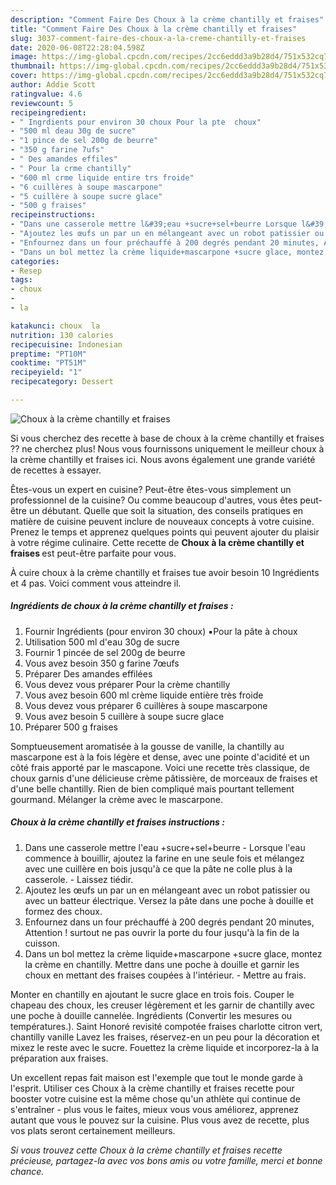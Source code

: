 ```yaml
---
description: "Comment Faire Des Choux à la crème chantilly et fraises"
title: "Comment Faire Des Choux à la crème chantilly et fraises"
slug: 3037-comment-faire-des-choux-a-la-creme-chantilly-et-fraises
date: 2020-06-08T22:28:04.598Z
image: https://img-global.cpcdn.com/recipes/2cc6eddd3a9b28d4/751x532cq70/choux-a-la-creme-chantilly-et-fraises-photo-principale-de-la-recette.jpg
thumbnail: https://img-global.cpcdn.com/recipes/2cc6eddd3a9b28d4/751x532cq70/choux-a-la-creme-chantilly-et-fraises-photo-principale-de-la-recette.jpg
cover: https://img-global.cpcdn.com/recipes/2cc6eddd3a9b28d4/751x532cq70/choux-a-la-creme-chantilly-et-fraises-photo-principale-de-la-recette.jpg
author: Addie Scott
ratingvalue: 4.6
reviewcount: 5
recipeingredient:
- " Ingrdients pour environ 30 choux Pour la pte  choux"
- "500 ml deau 30g de sucre"
- "1 pince de sel 200g de beurre"
- "350 g farine 7ufs"
- " Des amandes effiles"
- " Pour la crme chantilly"
- "600 ml crme liquide entire trs froide"
- "6 cuillères à soupe mascarpone"
- "5 cuillère à soupe sucre glace"
- "500 g fraises"
recipeinstructions:
- "Dans une casserole mettre l&#39;eau +sucre+sel+beurre Lorsque l&#39;eau commence à bouillir, ajoutez la farine en une seule fois et mélangez avec une cuillère en bois jusqu&#39;à ce que la pâte ne colle plus à la casserole. Laissez tiédir."
- "Ajoutez les œufs un par un en mélangeant avec un robot patissier ou avec un batteur électrique. Versez la pâte dans une poche à douille et formez des choux."
- "Enfournez dans un four préchauffé à 200 degrés pendant 20 minutes, Attention ! surtout ne pas ouvrir la porte du four jusqu&#39;à la fin de la cuisson."
- "Dans un bol mettez la crème liquide+mascarpone +sucre glace, montez la crème en chantilly. Mettre dans une poche à douille et garnir les choux en mettant des fraises coupées à l&#39;intérieur. Mettre au frais."
categories:
- Resep
tags:
- choux
- 
- la

katakunci: choux  la 
nutrition: 130 calories
recipecuisine: Indonesian
preptime: "PT10M"
cooktime: "PT51M"
recipeyield: "1"
recipecategory: Dessert

---
```



![Choux à la crème chantilly et fraises](https://img-global.cpcdn.com/recipes/2cc6eddd3a9b28d4/751x532cq70/choux-a-la-creme-chantilly-et-fraises-photo-principale-de-la-recette.jpg)

Si vous cherchez des recette à base de choux à la crème chantilly et fraises ?? ne cherchez plus! Nous vous fournissons uniquement le meilleur choux à la crème chantilly et fraises ici. Nous avons également une grande variété de recettes à essayer.

Êtes-vous un expert en cuisine? Peut-être êtes-vous simplement un professionnel de la cuisine? Ou comme beaucoup d'autres, vous êtes peut-être un débutant. Quelle que soit la situation, des conseils pratiques en matière de cuisine peuvent inclure de nouveaux concepts à votre cuisine. Prenez le temps et apprenez quelques points qui peuvent ajouter du plaisir à votre régime culinaire. Cette recette de <strong> Choux à la crème chantilly et fraises </strong> est peut-être parfaite pour vous.

<!--inarticleads1-->

À cuire choux à la crème chantilly et fraises tue avoir besoin 10 Ingrédients et 4 pas. Voici comment vous atteindre il.

##### Ingrédients de choux à la crème chantilly et fraises :

1. Fournir  Ingrédients (pour environ 30 choux) ▪️Pour la pâte à choux
1. Utilisation 500 ml d&#39;eau 30g de sucre
1. Fournir 1 pincée de sel 200g de beurre
1. Vous avez besoin 350 g farine 7œufs
1. Préparer  Des amandes effilées
1. Vous devez vous préparer  Pour la crème chantilly
1. Vous avez besoin 600 ml crème liquide entière très froide
1. Vous devez vous préparer 6 cuillères à soupe mascarpone
1. Vous avez besoin 5 cuillère à soupe sucre glace
1. Préparer 500 g fraises


Somptueusement aromatisée à la gousse de vanille, la chantilly au mascarpone est à la fois légère et dense, avec une pointe d&#39;acidité et un côté frais apporté par le mascapone. Voici une recette très classique, de choux garnis d&#39;une délicieuse crème pâtissière, de morceaux de fraises et d&#39;une belle chantilly. Rien de bien compliqué mais pourtant tellement gourmand. Mélanger la crème avec le mascarpone. 

<!--inarticleads2-->

##### Choux à la crème chantilly et fraises instructions :

1. Dans une casserole mettre l&#39;eau +sucre+sel+beurre - Lorsque l&#39;eau commence à bouillir, ajoutez la farine en une seule fois et mélangez avec une cuillère en bois jusqu&#39;à ce que la pâte ne colle plus à la casserole. - Laissez tiédir.
1. Ajoutez les œufs un par un en mélangeant avec un robot patissier ou avec un batteur électrique. Versez la pâte dans une poche à douille et formez des choux.
1. Enfournez dans un four préchauffé à 200 degrés pendant 20 minutes, Attention ! surtout ne pas ouvrir la porte du four jusqu&#39;à la fin de la cuisson.
1. Dans un bol mettez la crème liquide+mascarpone +sucre glace, montez la crème en chantilly. Mettre dans une poche à douille et garnir les choux en mettant des fraises coupées à l&#39;intérieur. - Mettre au frais.


Monter en chantilly en ajoutant le sucre glace en trois fois. Couper le chapeau des choux, les creuser légèrement et les garnir de chantilly avec une poche à douille cannelée. Ingrédients (Convertir les mesures ou températures.). Saint Honoré revisité compotée fraises charlotte citron vert, chantilly vanille Lavez les fraises, réservez-en un peu pour la décoration et mixez le reste avec le sucre. Fouettez la crème liquide et incorporez-la à la préparation aux fraises. 

<!--inarticleads1-->

<p>
Un excellent repas fait maison est l'exemple que tout le monde garde à l'esprit. Utiliser ces Choux à la crème chantilly et fraises recette pour booster votre cuisine est la même chose qu'un athlète qui continue de s'entraîner - plus vous le faites, mieux vous vous améliorez, apprenez autant que vous le pouvez sur la cuisine. Plus vous avez de recette, plus vos plats seront certainement meilleurs.
</p>

<p>
<i>Si vous trouvez cette Choux à la crème chantilly et fraises recette précieuse, partagez-la avec vos bons amis ou votre famille, merci et bonne chance.</i>
</p>
